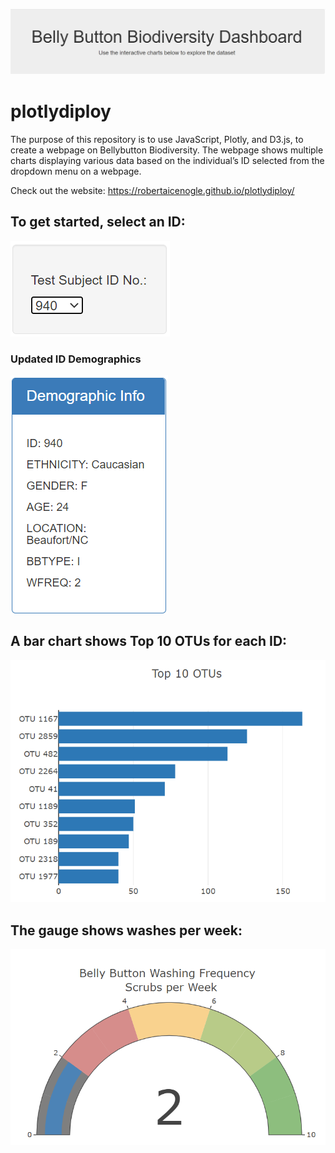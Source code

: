 ![](Resources/Bellytitle.png)

# plotlydiploy

The purpose of this repository is to use JavaScript, Plotly, and D3.js, to create a webpage on Bellybutton Biodiversity. The webpage shows multiple charts displaying various data based on the individual’s ID selected from the dropdown menu on a webpage.

Check out the website: https://robertaicenogle.github.io/plotlydiploy/


## To get started, select an ID:

![](Resources/BellyID.png)


### Updated ID Demographics

![](Resources/BellyDemos.png)


## A bar chart shows Top 10 OTUs for each ID:

![](Resources/BellyTop10.png)


## The gauge shows washes per week:
![](Resources/BellyGauge.png)
